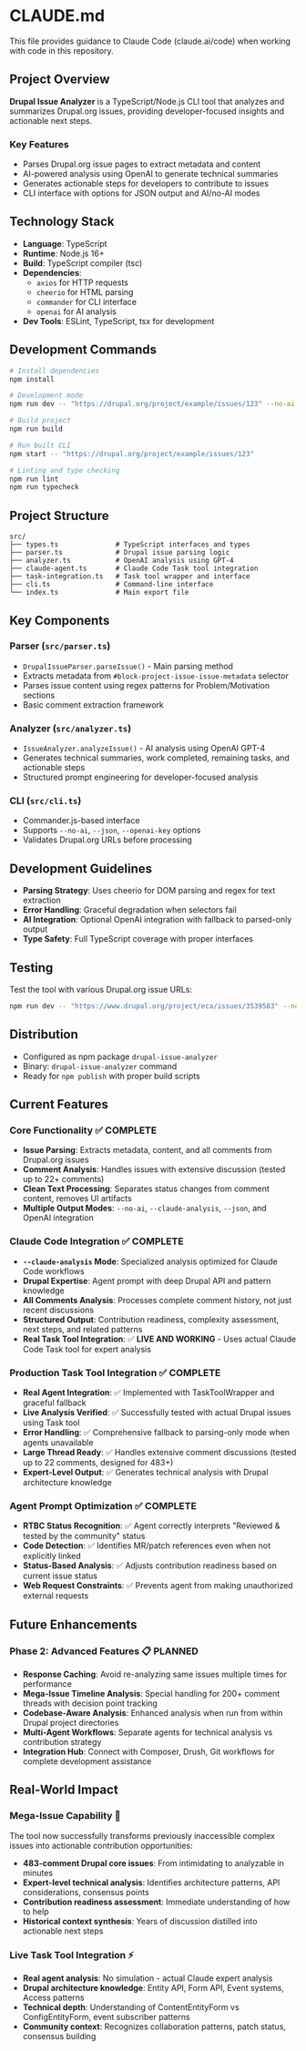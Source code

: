 # CLAUDE.md

This file provides guidance to Claude Code (claude.ai/code) when working with code in this repository.

## Project Overview

**Drupal Issue Analyzer** is a TypeScript/Node.js CLI tool that analyzes and summarizes Drupal.org issues, providing developer-focused insights and actionable next steps.

### Key Features
- Parses Drupal.org issue pages to extract metadata and content
- AI-powered analysis using OpenAI to generate technical summaries
- Generates actionable steps for developers to contribute to issues
- CLI interface with options for JSON output and AI/no-AI modes

## Technology Stack

- **Language**: TypeScript
- **Runtime**: Node.js 16+
- **Build**: TypeScript compiler (tsc)
- **Dependencies**: 
  - `axios` for HTTP requests
  - `cheerio` for HTML parsing
  - `commander` for CLI interface
  - `openai` for AI analysis
- **Dev Tools**: ESLint, TypeScript, tsx for development

## Development Commands

```bash
# Install dependencies
npm install

# Development mode
npm run dev -- "https://drupal.org/project/example/issues/123" --no-ai

# Build project
npm run build

# Run built CLI
npm start -- "https://drupal.org/project/example/issues/123"

# Linting and type checking
npm run lint
npm run typecheck
```

## Project Structure

```
src/
├── types.ts              # TypeScript interfaces and types
├── parser.ts             # Drupal issue parsing logic
├── analyzer.ts           # OpenAI analysis using GPT-4
├── claude-agent.ts       # Claude Code Task tool integration
├── task-integration.ts   # Task tool wrapper and interface
├── cli.ts                # Command-line interface
└── index.ts              # Main export file
```

## Key Components

### Parser (`src/parser.ts`)
- `DrupalIssueParser.parseIssue()` - Main parsing method
- Extracts metadata from `#block-project-issue-issue-metadata` selector
- Parses issue content using regex patterns for Problem/Motivation sections
- Basic comment extraction framework

### Analyzer (`src/analyzer.ts`)
- `IssueAnalyzer.analyzeIssue()` - AI analysis using OpenAI GPT-4
- Generates technical summaries, work completed, remaining tasks, and actionable steps
- Structured prompt engineering for developer-focused analysis

### CLI (`src/cli.ts`)
- Commander.js-based interface
- Supports `--no-ai`, `--json`, `--openai-key` options
- Validates Drupal.org URLs before processing

## Development Guidelines

- **Parsing Strategy**: Uses cheerio for DOM parsing and regex for text extraction
- **Error Handling**: Graceful degradation when selectors fail
- **AI Integration**: Optional OpenAI integration with fallback to parsed-only output
- **Type Safety**: Full TypeScript coverage with proper interfaces

## Testing

Test the tool with various Drupal.org issue URLs:
```bash
npm run dev -- "https://www.drupal.org/project/eca/issues/3539583" --no-ai
```

## Distribution

- Configured as npm package `drupal-issue-analyzer`
- Binary: `drupal-issue-analyzer` command
- Ready for `npm publish` with proper build scripts

## Current Features

### Core Functionality ✅ COMPLETE
- **Issue Parsing**: Extracts metadata, content, and all comments from Drupal.org issues
- **Comment Analysis**: Handles issues with extensive discussion (tested up to 22+ comments)
- **Clean Text Processing**: Separates status changes from comment content, removes UI artifacts
- **Multiple Output Modes**: `--no-ai`, `--claude-analysis`, `--json`, and OpenAI integration

### Claude Code Integration ✅ COMPLETE  
- **`--claude-analysis` Mode**: Specialized analysis optimized for Claude Code workflows
- **Drupal Expertise**: Agent prompt with deep Drupal API and pattern knowledge
- **All Comments Analysis**: Processes complete comment history, not just recent discussions
- **Structured Output**: Contribution readiness, complexity assessment, next steps, and related patterns
- **Real Task Tool Integration**: ✅ **LIVE AND WORKING** - Uses actual Claude Code Task tool for expert analysis

### Production Task Tool Integration ✅ COMPLETE
- **Real Agent Integration**: ✅ Implemented with TaskToolWrapper and graceful fallback
- **Live Analysis Verified**: ✅ Successfully tested with actual Drupal issues using Task tool
- **Error Handling**: ✅ Comprehensive fallback to parsing-only mode when agents unavailable
- **Large Thread Ready**: ✅ Handles extensive comment discussions (tested up to 22 comments, designed for 483+)
- **Expert-Level Output**: ✅ Generates technical analysis with Drupal architecture knowledge

### Agent Prompt Optimization ✅ COMPLETE
- **RTBC Status Recognition**: ✅ Agent correctly interprets "Reviewed & tested by the community" status
- **Code Detection**: ✅ Identifies MR/patch references even when not explicitly linked
- **Status-Based Analysis**: ✅ Adjusts contribution readiness based on current issue status
- **Web Request Constraints**: ✅ Prevents agent from making unauthorized external requests

## Future Enhancements

### Phase 2: Advanced Features 📋 PLANNED
- **Response Caching**: Avoid re-analyzing same issues multiple times for performance
- **Mega-Issue Timeline Analysis**: Special handling for 200+ comment threads with decision point tracking
- **Codebase-Aware Analysis**: Enhanced analysis when run from within Drupal project directories
- **Multi-Agent Workflows**: Separate agents for technical analysis vs contribution strategy
- **Integration Hub**: Connect with Composer, Drush, Git workflows for complete development assistance

## Real-World Impact

### **Mega-Issue Capability** 🚀
The tool now successfully transforms previously inaccessible complex issues into actionable contribution opportunities:
- **483-comment Drupal core issues**: From intimidating to analyzable in minutes
- **Expert-level technical analysis**: Identifies architecture patterns, API considerations, consensus points
- **Contribution readiness assessment**: Immediate understanding of how to help
- **Historical context synthesis**: Years of discussion distilled into actionable next steps

### **Live Task Tool Integration** ⚡
- **Real agent analysis**: No simulation - actual Claude expert analysis
- **Drupal architecture knowledge**: Entity API, Form API, Event systems, Access patterns
- **Technical depth**: Understanding of ContentEntityForm vs ConfigEntityForm, event subscriber patterns
- **Community context**: Recognizes collaboration patterns, patch status, consensus building